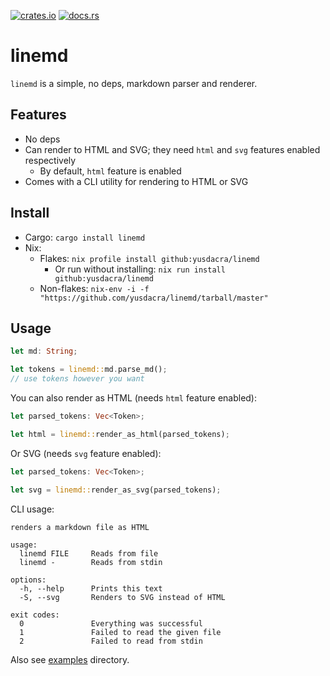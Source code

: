 [![crates.io](https://img.shields.io/crates/v/linemd)](https://crates.io/crates/linemd)
[![docs.rs](https://docs.rs/linemd/badge.svg)](https://docs.rs/linemd)

# linemd
`linemd` is a simple, no deps, markdown parser and renderer.
## Features
- No deps
- Can render to HTML and SVG; they need `html` and `svg` features enabled respectively
  - By default, `html` feature is enabled
- Comes with a CLI utility for rendering to HTML or SVG

## Install

- Cargo: `cargo install linemd`
- Nix:
  - Flakes: `nix profile install github:yusdacra/linemd`
    - Or run without installing: `nix run install github:yusdacra/linemd`
  - Non-flakes: `nix-env -i -f "https://github.com/yusdacra/linemd/tarball/master"`

## Usage
```rust
let md: String;

let tokens = linemd::md.parse_md();
// use tokens however you want
```

You can also render as HTML (needs `html` feature enabled):
```rust
let parsed_tokens: Vec<Token>;

let html = linemd::render_as_html(parsed_tokens);
```

Or SVG (needs `svg` feature enabled):
```rust
let parsed_tokens: Vec<Token>;

let svg = linemd::render_as_svg(parsed_tokens);
```

CLI usage:
```
renders a markdown file as HTML

usage:
  linemd FILE     Reads from file
  linemd -        Reads from stdin

options:
  -h, --help      Prints this text
  -S, --svg       Renders to SVG instead of HTML

exit codes:
  0               Everything was successful
  1               Failed to read the given file
  2               Failed to read from stdin
```

Also see [examples](examples) directory.
